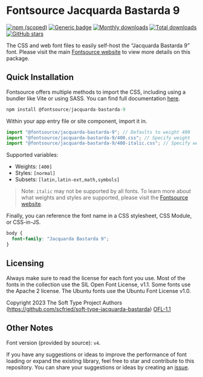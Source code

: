 # Fontsource Jacquarda Bastarda 9

[![npm (scoped)](https://img.shields.io/npm/v/@fontsource/jacquarda-bastarda-9?color=brightgreen)](https://www.npmjs.com/package/@fontsource/jacquarda-bastarda-9) [![Generic badge](https://img.shields.io/badge/fontsource-passing-brightgreen)](https://github.com/fontsource/fontsource) [![Monthly downloads](https://badgen.net/npm/dm/@fontsource/jacquarda-bastarda-9)](https://github.com/fontsource/fontsource) [![Total downloads](https://badgen.net/npm/dt/@fontsource/jacquarda-bastarda-9)](https://github.com/fontsource/fontsource) [![GitHub stars](https://img.shields.io/github/stars/fontsource/fontsource.svg?style=social&label=Star)](https://github.com/fontsource/fontsource/stargazers)

The CSS and web font files to easily self-host the “Jacquarda Bastarda 9” font. Please visit the main [Fontsource website](https://fontsource.org/fonts/jacquarda-bastarda-9) to view more details on this package.

## Quick Installation

Fontsource offers multiple methods to import the CSS, including using a bundler like Vite or using SASS. You can find full documentation [here](https://fontsource.org/docs/getting-started/introduction).

```javascript
npm install @fontsource/jacquarda-bastarda-9
```

Within your app entry file or site component, import it in.

```javascript
import "@fontsource/jacquarda-bastarda-9"; // Defaults to weight 400
import "@fontsource/jacquarda-bastarda-9/400.css"; // Specify weight
import "@fontsource/jacquarda-bastarda-9/400-italic.css"; // Specify weight and style
```

Supported variables:
- Weights: `[400]`
- Styles: `[normal]`
- Subsets: `[latin,latin-ext,math,symbols]`

> Note: `italic` may not be supported by all fonts. To learn more about what weights and styles are supported, please visit the [Fontsource website](https://fontsource.org/fonts/jacquarda-bastarda-9).

Finally, you can reference the font name in a CSS stylesheet, CSS Module, or CSS-in-JS.

```css
body {
  font-family: "Jacquarda Bastarda 9";
}
```

## Licensing
Always make sure to read the license for each font you use. Most of the fonts in the collection use the SIL Open Font License, v1.1. Some fonts use the Apache 2 license. The Ubuntu fonts use the Ubuntu Font License v1.0.

Copyright 2023 The Soft Type Project Authors (https://github.com/scfried/soft-type-jacquarda-bastarda)
[OFL-1.1](https://openfontlicense.org)

## Other Notes
Font version (provided by source): `v4`.

If you have any suggestions or ideas to improve the performance of font loading or expand the existing library, feel free to star and contribute to this repository. You can share your suggestions or ideas by creating an [issue](https://github.com/fontsource/fontsource/issues).